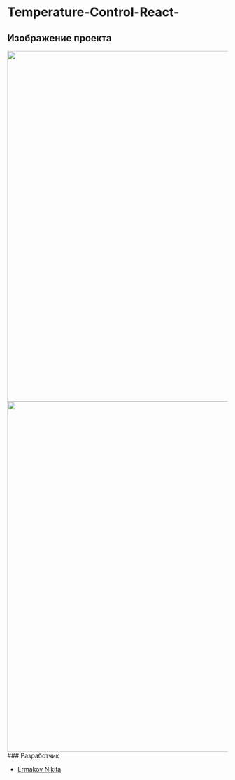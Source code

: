 # Temperature-Control-React-

## Изображение проекта

<img src="https://i.ibb.co/p2JWN1b/image.png" width="800px">
<img src="https://i.ibb.co/mNWKmqG/image.png" width="800px">
### Разработчик

- [Ermakov Nikita](https://github.com/agr0meow)
